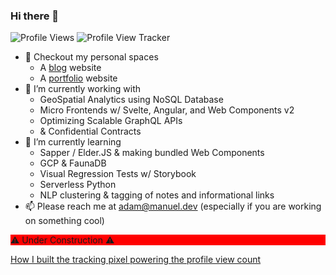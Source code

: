 ### Hi there 👋
![Profile Views](https://img.shields.io/endpoint?url=https%3A%2F%2Fportfolio-manuel.web.app%2Ftracking-total)
![Profile View Tracker](https://portfolio-manuel.web.app/tracking-image)

- 🌌 Checkout my personal spaces
  - A [blog](https://blog.manuel.dev) website
  - A [portfolio](https://adam.manuel.dev) website
- 🔭 I’m currently working with
  - GeoSpatial Analytics using NoSQL Database
  - Micro Frontends w/ Svelte, Angular, and Web Components v2
  - Optimizing Scalable GraphQL APIs
  - & Confidential Contracts
- 🌱 I’m currently learning 
  - Sapper / Elder.JS & making bundled Web Components
  - GCP & FaunaDB
  - Visual Regression Tests w/ Storybook
  - Serverless Python
  - NLP clustering & tagging of notes and informational links 
- 📫 Please reach me at adam@manuel.dev (especially if you are working on something cool)

<p style="background: red"> ⚠ Under Construction ⚠ </p>

[How I built the tracking pixel powering the profile view count](http://manuel.dev/blog/serverless-pixel)
